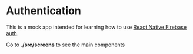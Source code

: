 # Authentication

This is a mock app intended for learning how to use [React Native Firebase auth](https://rnfirebase.io/auth/usage).

Go to **./src/screens** to see the main components

